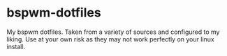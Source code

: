 # bspwm-dotfiles
My bspwm dotfiles. Taken from a variety of sources and configured to my liking. Use at your own risk as they may not work perfectly on your linux install.
